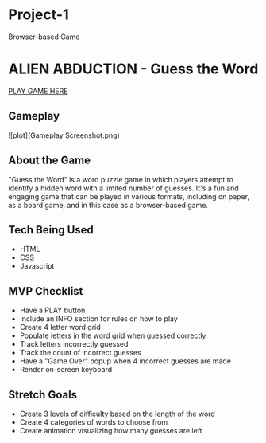# Project-1
Browser-based Game

# ALIEN ABDUCTION - Guess the Word
[PLAY GAME HERE](http://127.0.0.1:5500/index.html)

## Gameplay
![plot](Gameplay Screenshot.png)

## About the Game
"Guess the Word" is a word puzzle game in which players attempt to identify a hidden word with a limited number of guesses. It's a fun and engaging game that can be played in various formats, including on paper, as a board game, and in this case as a browser-based game.

## Tech Being Used
* HTML
* CSS
* Javascript

## MVP Checklist
* Have a PLAY button
* Include an INFO section for rules on how to play
* Create 4 letter word grid
* Populate letters in the word grid when guessed correctly
* Track letters incorrectly guessed
* Track the count of incorrect guesses
* Have a "Game Over" popup when 4 incorrect guesses are made
* Render on-screen keyboard
  
## Stretch Goals
* Create 3 levels of difficulty based on the length of the word
* Create 4 categories of words to choose from
* Create animation visualizing how many guesses are left
  
